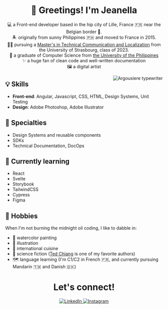<h1 align='center'>👋 Greetings! I'm Jeanella</h1>

<p align='center'>
  💻 a Front-end developer based in the hip city of Lille, France 🇫🇷 near the Belgian border 🍺.<br />
  🏝️ originally from sunny Philippines 🇵🇭 and moved to France in 2015.<br />
  🧑‍🎓 pursuing a <a href='https://mastertcloc.unistra.fr/'>Master's in Technical Communication and Localization</a> from the University of Strasbourg, class of 2023.<br />
  🏫 a graduate of Computer Science from <a href='https://dcs.upd.edu.ph/'>the University of the Philippines</a><br />
  ✨ a huge fan of clean code and well-written documentation<br />
  🖼️ a digital artist
</p>

<img align='right' src='https://user-images.githubusercontent.com/67679921/153674054-02cfbbca-1c21-4afd-8d3d-75d4405f4026.png' alt='Argousiere typewriter' />

## 💡 Skills
- **Front-end**: Angular, Javascript, CSS, HTML, Design Systems, Unit Testing  
- **Design**: Adobe Photoshop, Adobe Illustrator

## 🎩 Specialties
- Design Systems and reusable components
- SDKs
- Technical Documentation, DocOps

## 🌱 Currently learning
- React
- Svelte
- Storybook
- TailwindCSS
- Cypress
- Figma

## 🌠 Hobbies
When I'm not burning the midnight oil coding, I like to dabble in:
- 🎨 watercolor painting
- 📝 illustration
- 🍜 international cuisine
- 📖 science fiction ([Ted Chiang](https://www.newyorker.com/culture/persons-of-interest/ted-chiangs-soulful-science-fiction) is one of my favorite authors)
- 🗺️ language learning (I'm C1/C2 in French 🇫🇷, and currently pursuing Mandarin 🇹🇼 and Danish 🇩🇰)

<h1 align='center'>Let's connect!</h1>
<p align='center'>
  <a href='https://www.linkedin.com/in/jeanellapascual/'>
   <img src='https://img.shields.io/badge/-LinkedIn-blue?style=flat&logo=Linkedin&logoColor=white' alt='LinkedIn' />
  </a>
  <a href='https://www.instagram.com/jeekapascual/'>
   <img src='https://img.shields.io/badge/-Instagram-c13584?style=flat&labelColor=c13584&logo=instagram&logoColor=white' alt='Instagram' />
  </a>
</p>                                                                                                                                        
